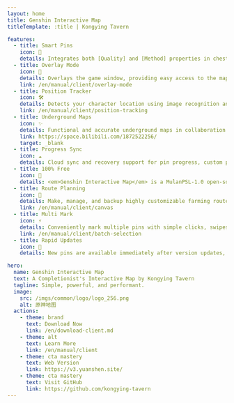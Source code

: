 ```yaml
---
layout: home
title: Genshin Interactive Map
titleTemplate: :title | Kongying Tavern

features:
  - title: Smart Pins
    icon: 🦾
    details: Integrates both [Quality] and [Method] properties in chest pins, allowing regional duplicate-free filtering with method illustrations when using either filter.
  - title: Overlay Mode
    icon: 🎪
    details: Overlays the game window, providing easy access to the map on one display.
    link: /en/manual/client/overlay-mode
  - title: Position Tracker
    icon: 🛠
    details: Detects your character location using image recognition and displays a simultaneous player indicator on the <b>map client</b>.
    link: /en/manual/client/position-tracking
  - title: Underground Maps
    icon: ✨
    details: Functional and accurate underground maps in collaboration with [Teyvat Map Institute] featuring levels and cave entries.
    link: https://space.bilibili.com/1872522256/
    target: _blank
  - title: Progress Sync
    icon: ☁️
    details: Cloud sync and recovery support for pin progress, custom paths, etc.
  - title: 100% Free
    icon: 🎉
    details: <em>Genshin Interactive Map</em> is a MulanPSL-1.0 open-source project, it is also AD-free.
  - title: Route Planning
    icon: 🚩
    details: Make, manage, and backup highly customizable farming routes with [Canvas].
    link: /en/manual/client/canvas
  - title: Multi Mark
    icon: ⚡
    details: Conveniently mark multiple pins with simple clicks, swipes and box selection.
    link: /en/manual/client/batch-selection
  - title: Rapid Updates
    icon: 🚀
    details: New pins are available immediately after version updates, get 100% exploration day 1 with ease!

hero:
  name: Genshin Interactive Map
  text: A Completionist's Interactive Map by Kongying Tavern
  tagline: Simple, powerful, and performant.
  image:
    src: /imgs/common/logo/logo_256.png
    alt: 原神地图
  actions:
    - theme: brand
      text: Download Now
      link: /en/download-client.md
    - theme: alt
      text: Learn More
      link: /en/manual/client
    - theme: cta mastery
      text: Web Version
      link: https://v3.yuanshen.site/
    - theme: cta mastery
      text: Visit GitHub
      link: https://github.com/kongying-tavern
---
```


